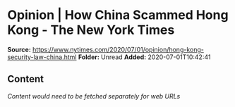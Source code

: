 # Opinion | How China Scammed Hong Kong - The New York Times

**Source:** https://www.nytimes.com/2020/07/01/opinion/hong-kong-security-law-china.html
**Folder:** Unread
**Added:** 2020-07-01T10:42:41




## Content
*Content would need to be fetched separately for web URLs*
